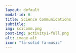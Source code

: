 ```yaml
---
layout: default
modal-id: 6
title: Science Communications
subtitle: 
img: scicomm.png
post-img: activity1-full.png
alt: image-alt
icon: "fa-solid fa-music"
---
```


